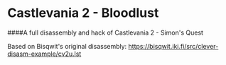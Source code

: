 # Castlevania 2 - Bloodlust
####A full disassembly and hack of Castlevania 2 - Simon's Quest

Based on Bisqwit's original disassembly: https://bisqwit.iki.fi/src/clever-disasm-example/cv2u.lst